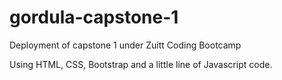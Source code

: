 # gordula-capstone-1
Deployment of capstone 1 under Zuitt Coding Bootcamp

Using HTML, CSS, Bootstrap and a little line of Javascript code.
